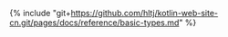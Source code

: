 {% include "git+https://github.com/hltj/kotlin-web-site-cn.git/pages/docs/reference/basic-types.md" %}
